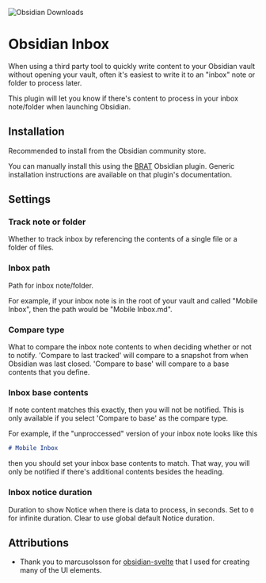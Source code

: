 ![Obsidian Downloads](https://img.shields.io/badge/dynamic/json?logo=obsidian&color=%23483699&label=downloads&query=%24%5B%22inbox%22%5D.downloads&url=https%3A%2F%2Fraw.githubusercontent.com%2Fobsidianmd%2Fobsidian-releases%2Fmaster%2Fcommunity-plugin-stats.json)

# Obsidian Inbox

When using a third party tool to quickly write content to your Obsidian vault without opening your vault, often it's easiest to write it to an "inbox" note or folder to process later.

This plugin will let you know if there's content to process in your inbox note/folder when launching Obsidian.

## Installation

Recommended to install from the Obsidian community store.

You can manually install this using the [BRAT](https://github.com/TfTHacker/obsidian42-brat) Obsidian plugin. Generic installation instructions are available on that plugin's documentation.

## Settings

### Track note or folder

Whether to track inbox by referencing the contents of a single file or a folder of files.

### Inbox path

Path for inbox note/folder.

For example, if your inbox note is in the root of your vault and called "Mobile Inbox", then the path would be "Mobile Inbox.md".

### Compare type

What to compare the inbox note contents to when deciding whether or not to notify. 'Compare to last tracked' will compare to a snapshot from when Obsidian was last closed. 'Compare to base' will compare to a base contents that you define.

### Inbox base contents

If note content matches this exactly, then you will not be notified. This is only available if you select 'Compare to base' as the compare type.

For example, if the "unproccessed" version of your inbox note looks like this

```md
# Mobile Inbox
```

then you should set your inbox base contents to match. That way, you will only be notified if there's additional contents besides the heading.

### Inbox notice duration

Duration to show Notice when there is data to process, in seconds. Set to `0` for infinite duration. Clear to use global default Notice duration.

## Attributions

-   Thank you to marcusolsson for [obsidian-svelte](https://github.com/marcusolsson/obsidian-svelte) that I used for creating many of the UI elements.
